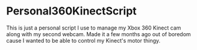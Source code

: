 # Personal360KinectScript
This is just a personal script I use to manage my Xbox 360 Kinect cam along with my second webcam. Made it a few months ago out of boredom cause I wanted to be able to control my Kinect's motor thingy.
